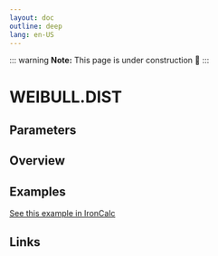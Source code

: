 ```yaml
---
layout: doc
outline: deep
lang: en-US
---
```


::: warning
**Note:** This page is under construction 🚧
:::

# WEIBULL.DIST

## Parameters

## Overview

## Examples

[See this example in IronCalc](https://app.ironcalc.com/?filename=weibull.dist)

## Links